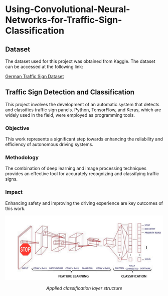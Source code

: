 # Using-Convolutional-Neural-Networks-for-Traffic-Sign-Classification
## Dataset

The dataset used for this project was obtained from Kaggle. The dataset can be accessed at the following link:

[German Traffic Sign Dataset]([kaggle.com/link/to/dataset](https://www.kaggle.com/datasets/harbhajansingh21/german-traffic-sign-dataset/code))

## Traffic Sign Detection and Classification

This project involves the development of an automatic system that detects and classifies traffic sign panels. Python, TensorFlow, and Keras, which are widely used in the field, were employed as programming tools.

### Objective
This work represents a significant step towards enhancing the reliability and efficiency of autonomous driving systems.

### Methodology
The combination of deep learning and image processing techniques provides an effective tool for accurately recognizing and classifying traffic signs.

### Impact
Enhancing safety and improving the driving experience are key outcomes of this work.

<div align="center">
  <img src="images/Resim52.png" alt="Example Image">
  <p><em>Applied classification layer structure</em></p>
</div>
